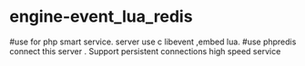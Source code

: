 # engine-event_lua_redis

#use for php smart service.
server use c libevent ,embed lua.
#use phpredis connect this server . 
Support persistent connections
high speed service
